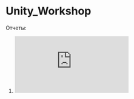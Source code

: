 # Unity_Workshop

Отчеты:
1. ![Практическая работа 1](https://github.com/Valentina-0941/Unity_Workshop/blob/main/Workshop_1.md)
